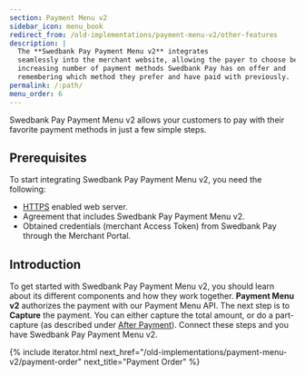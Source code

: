 ```yaml
---
section: Payment Menu v2
sidebar_icon: menu_book
redirect_from: /old-implementations/payment-menu-v2/other-features
description: |
  The **Swedbank Pay Payment Menu v2** integrates
  seamlessly into the merchant website, allowing the payer to choose between the
  increasing number of payment methods Swedbank Pay has on offer and
  remembering which method they prefer and have paid with previously.
permalink: /:path/
menu_order: 6
---
```


Swedbank Pay Payment Menu v2 allows your customers to pay with their favorite
payment methods in just a few simple steps.

## Prerequisites

To start integrating Swedbank Pay Payment Menu v2, you need the following:

*   [HTTPS][https] enabled web server.
*   Agreement that includes Swedbank Pay Payment Menu v2.
*   Obtained credentials (merchant Access Token) from Swedbank Pay through
    the Merchant Portal.

## Introduction

To get started with Swedbank Pay Payment Menu v2, you should learn about its
different components and how they work together. **Payment Menu v2** authorizes
the payment with our Payment Menu API. The next step is to **Capture** the
payment. You can either capture the total amount, or do a part-capture (as
described under [After Payment][after-payment-capture]). Connect these steps and
you have Swedbank Pay Payment Menu v2.

{% include iterator.html next_href="/old-implementations/payment-menu-v2/payment-order"
                         next_title="Payment Order" %}

[after-payment-capture]: /old-implementations/payment-menu-v2/capture
[https]: /checkout-v3/get-started/fundamental-principles#connection-and-protocol
